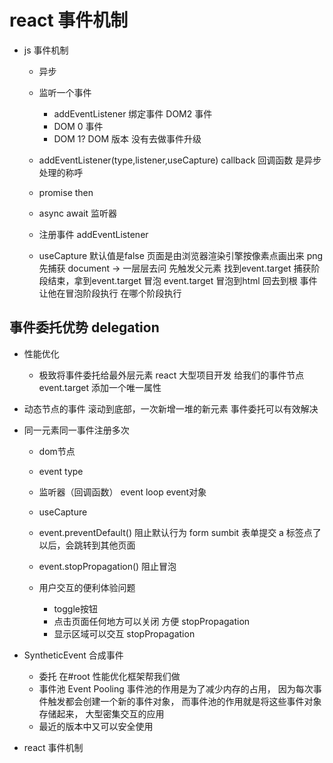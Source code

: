 # react 事件机制
- js 事件机制
   - 异步
   - 监听一个事件
     - addEventListener 绑定事件
     DOM2 事件
     - DOM 0 事件
     <a onclick="doSomething()"></a>
     - DOM 1? DOM 版本 没有去做事件升级

    - addEventListener(type,listener,useCapture)
    callback 回调函数 是异步处理的称呼
    - promise then
    - async await
    监听器
    - 注册事件 addEventListener
    - useCapture 默认值是false
      页面是由浏览器渲染引擎按像素点画出来 png
      先捕获 document -> 一层层去问
          先触发父元素
      找到event.target 
          捕获阶段结束，拿到event.target
      冒泡
        event.target 冒泡到html 回去到根
        事件让他在冒泡阶段执行
        在哪个阶段执行 

## 事件委托优势 delegation
- 性能优化
   - 极致将事件委托给最外层元素
   react 大型项目开发
   给我们的事件节点event.target 添加一个唯一属性
- 动态节点的事件
  滚动到底部，一次新增一堆的新元素
  事件委托可以有效解决
- 同一元素同一事件注册多次
  - dom节点
  - event  type
  - 监听器（回调函数） event loop
    event对象
  - useCapture

  - event.preventDefault() 阻止默认行为
     form sumbit 表单提交
     a 标签点了以后，会跳转到其他页面
  - event.stopPropagation() 阻止冒泡

  - 用户交互的便利体验问题
      - toggle按钮
      - 点击页面任何地方可以关闭  方便 stopPropagation
      - 显示区域可以交互   stopPropagation

- SyntheticEvent 合成事件
  - 委托 在#root
     性能优化框架帮我们做
  - 事件池 Event Pooling
    事件池的作用是为了减少内存的占用，
    因为每次事件触发都会创建一个新的事件对象，
    而事件池的作用就是将这些事件对象存储起来，
    大型密集交互的应用
  - 最近的版本中又可以安全使用
- react 事件机制